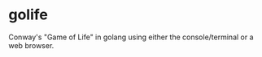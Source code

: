 golife
======

Conway's "Game of Life" in golang using either the console/terminal or a web browser.
